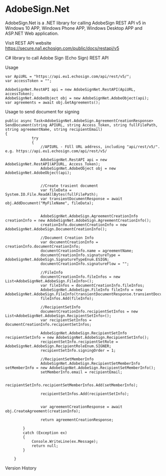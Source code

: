 # AdobeSign.Net
AdobeSign.Net is a .NET library for calling AdobeSign REST API v5 in Windows 10 APP, Windows Phone APP, Windows Desktop APP and ASP.NET Web application.

Visit REST API website https://secure.na1.echosign.com/public/docs/restapi/v5

C# library to call Adobe Sign (Echo Sign) REST API

Usage

    var ApiURL = "https://api.eu1.echosign.com/api/rest/v5/";
    var accessToken = "";

    AdobeSignNet.RestAPI api = new AdobeSignNet.RestAPI(ApiURL, accessToken);
    AdobeSignNet.AdobeObject obj = new AdobeSignNet.AdobeObject(api);
    var agreements = await obj.GetAgreements();
    
Usage to send document for signing

    public async Task<AdobeSignNet.AdobeSign.AgreementCreationResponse> SendDocument(string APIURL, string Access_Token, string fullFilePath, string agreementName, string recipientEmail)
    {
                try
                {
                    //APIURL - FUll URL address, including "api/rest/v5/". e.g. https://api.eu1.echosign.com/api/rest/v5/                

                    AdobeSignNet.RestAPI api = new AdobeSignNet.RestAPI(APIURL, Access_Token);
                    AdobeSignNet.AdobeObject obj = new AdobeSignNet.AdobeObject(api);


                    //Create trasient document
                    var fileData = System.IO.File.ReadAllBytes(fullFilePath);
                    var transientDocumentResponse = await obj.AddDocument("MyFileName", fileData);


                    AdobeSignNet.AdobeSign.AgreementCreationInfo creationInfo = new AdobeSignNet.AdobeSign.AgreementCreationInfo();
                    creationInfo.documentCreationInfo = new AdobeSignNet.AdobeSign.DocumentCreationInfo();

                    //Document Creation Info
                    var documentCreationInfo = creationInfo.documentCreationInfo;
                    documentCreationInfo.name = agreementName;
                    documentCreationInfo.signatureType = AdobeSignNet.AdobeSign.SignatureTypeEnum.ESIGN;
                    documentCreationInfo.signatureFlow = "";

                    //FileInfo
                    documentCreationInfo.fileInfos = new List<AdobeSignNet.AdobeSign.FileInfo>();
                    var fileInfos = documentCreationInfo.fileInfos;
                    AdobeSignNet.AdobeSign.FileInfo fileInfo = new AdobeSignNet.AdobeSign.FileInfo(transientDocumentResponse.transientDocumentId);
                    fileInfos.Add(fileInfo);

                    //RecipientSetInfo
                    documentCreationInfo.recipientSetInfos = new List<AdobeSignNet.AdobeSign.RecipientSetInfo>();
                    var recipientSetInfos = documentCreationInfo.recipientSetInfos;

                    AdobeSignNet.AdobeSign.RecipientSetInfo recipientSetInfo = new AdobeSignNet.AdobeSign.RecipientSetInfo();
                    recipientSetInfo.recipientSetRole = AdobeSignNet.AdobeSign.RecipientRoleEnum.SIGNER;
                    recipientSetInfo.signingOrder = 1;

                    //RecipientSetMemberInfo
                    AdobeSignNet.AdobeSign.RecipientSetMemberInfo setMemberInfo = new AdobeSignNet.AdobeSign.RecipientSetMemberInfo();
                    setMemberInfo.email = recipientEmail;

                    recipientSetInfo.recipientSetMemberInfos.Add(setMemberInfo);

                    recipientSetInfos.Add(recipientSetInfo);


                    var agreementCreationResponse = await obj.CreateAgreement(creationInfo);

                    return agreementCreationResponse;

            }
            catch (Exception ex)
            {
                Console.WriteLine(ex.Message);
                return null;
            }

        }
    
Version History 
